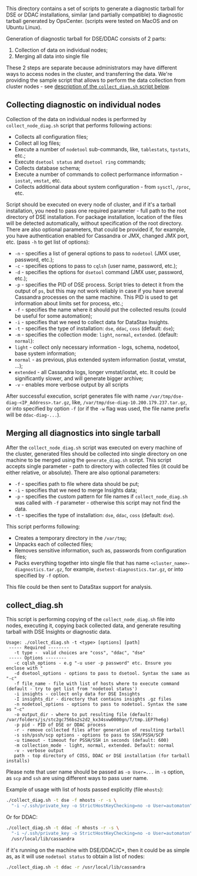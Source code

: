 This directory contains a set of scripts to generate a diagnostic tarball for DSE or DDAC
installations, similar (and partially compatible) to diagnostic tarball generated by
OpsCenter. (scripts were tested on MacOS and on Ubuntu Linux).

Generation of diagnostic tarball for DSE/DDAC consists of 2 parts:
1. Collection of data on individual nodes;
2. Merging all data into single file

These 2 steps are separate because administrators may have different ways to access nodes
in the cluster, and transferring the data.  We're providing the sample script that allows
to perform the data collection from cluster nodes - see [description of the
`collect_diag.sh` script below](#collect_diag.sh).

## Collecting diagnostic on individual nodes

Collection of the data on individual nodes is performed by `collect_node_diag.sh` script
that performs following actions:
* Collects all configuration files;
* Collect all log files;
* Execute a number of `nodetool` sub-commands, like, `tablestats`, `tpstats`, etc.;
* Execute `dsetool status` and `dsetool ring` commands;
* Collects database schema;
* Execute a number of commands to collect performance information - `iostat`, `vmstat`, etc.
* Collects additional data about system configuration - from `sysctl`, `/proc`, etc.

Script should be executed on every node of cluster, and if it's a tarball installation,
you need to pass one required parameter - full path to the root directory of DSE
installation. For package installation, location of the files will be detected
automatically, without specification of the root directory.  There are also optional
parameters, that could be provided if, for example, you have authentication enabled for
Cassandra or JMX, changed JMX port, etc. (pass `-h` to get list of options):

* `-n` - specifies a list of general options to pass to `nodetool` (JMX user, password, etc.);
* `-c` - specifies options to pass to `cqlsh` (user name, password, etc.);
* `-d` - specifies the options for `dsetool` command (JMX user, password, etc.);
* `-p` - specifies the PID of DSE process.  Script tries to detect it from the output of
  `ps`, but this may not work reliably in case if you have several Cassandra processes on
  the same machine.  This PID is used to get information about limits set for process, etc.;
* `-f` - specifies the name where it should put the collected results (could be useful for
  some automation);
* `-i` - specifies that we need to collect data for DataStax Insights.
* `-t` - specifies the type of installation: `dse`, `ddac`, `coss` (default: `dse`);
* `-m` - specifies the collection mode: `light`, `normal`, `extended`. (default:
 `normal`):
 * `light` - collect only necessary information - logs, schema, nodetool, base system
 information;
 * `normal` - as previous, plus extended system information (iostat, vmstat, ...);
 * `extended` - all Cassandra logs, longer vmstat/iostat, etc. It could be significantly
   slower, and will generate bigger archive;
* `-v` - enables more verbose output by all scripts

After successful execution, script generates file with name
`/var/tmp/dse-diag-<IP_Address>.tar.gz`, like, `/var/tmp/dse-diag-10.200.179.237.tar.gz`,
or into specified by option `-f` (or if the `-w` flag was used, the file name prefix will
be `ddac-diag-...`).

## Merging all diagnostics into single tarball

After the `collect_node_diag.sh` script was executed on every machine of the cluster,
generated files should be collected into single directory on one machine to be merged
using the `generate_diag.sh` script.  This script accepts single parameter - path to
directory with collected files (it could be either relative, or absolute).  There are also
optional parameters:

* `-f` - specifies path to file where data should be put;
* `-i` - specifies that we need to merge Insights data;
* `-p` - specifies the custom pattern for file names if `collect_node_diag.sh` was called
  with `-f` parameter - otherwise this script may not find the data.
* `-t` - specifies the type of installation: `dse`, `ddac`, `coss` (default: `dse`).

This script performs following:

* Creates a temporary directory in the `/var/tmp`;
* Unpacks each of collected files;
* Removes sensitive information, such as, passwords from configuration files;
* Packs everything together into single file that has name
  `<cluster_name>-diagnostics.tar.gz`, for example, `dsetest-diagnostics.tar.gz`, or into
  specified by `-f` option.

This file could be then sent to DataStax support for analysis.

## collect_diag.sh

This script is performing copying of the `collect_node_diag.sh` file into nodes, executing
it, copying back collected data, and generate resulting tarball with DSE Insights or
diagnostic data.

```
Usage: ./collect_diag.sh -t <type> [options] [path]
 ----- Required --------
   -t type -  valid choices are "coss", "ddac", "dse"
 ----- Options --------
   -c cqlsh_options - e.g "-u user -p password" etc. Ensure you enclose with "
   -d dsetool_options - options to pass to dsetool. Syntax the same as "-c"
   -f file_name - file with list of hosts where to execute command (default - try to get list from 'nodetool status')
   -i insights - collect only data for DSE Insights
   -I insights_dir - directory that contains insights .gz files
   -n nodetool_options - options to pass to nodetool. Syntax the same as "-c"
   -o output_dir - where to put resulting file (default: /var/folders/js/stc2gc756bs2s2d2_kx34svw0000gn/T/tmp.iEP7he6g)
   -p pid - PID of DSE or DDAC process
   -r - remove collected files after generation of resulting tarball
   -s ssh/pssh/scp options - options to pass to SSH/PSSH/SCP
   -u timeout - timeout for PSSH/SSH in seconds (default: 600)
   -m collection_mode - light, normal, extended. Default: normal
   -v - verbose output
   path - top directory of COSS, DDAC or DSE installation (for tarball installs)
```

Please note that user name should be passed as `-o User=...` in `-s` option, as `scp` and
`ssh` are using different ways to pass user name.

Example of usage with list of hosts passed explicitly (file `mhosts`):

```sh
./collect_diag.sh -t dse -f mhosts -r -s \
  "-i ~/.ssh/private_key -o StrictHostKeyChecking=no -o User=automaton"
```

Or for DDAC:

```sh
./collect_diag.sh -t ddac -f mhosts -r -s \
  "-i ~/.ssh/private_key -o StrictHostKeyChecking=no -o User=automaton" \
  /usr/local/lib/cassandra
```

if it's running on the machine with DSE/DDAC/C*, then it could be as simple as, as it will
use `nodetool status` to obtain a list of nodes:

```sh
./collect_diag.sh -t ddac -r /usr/local/lib/cassandra
```
